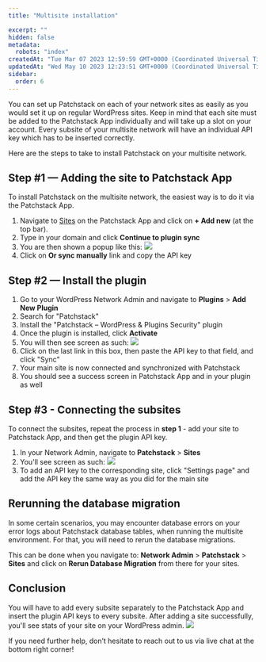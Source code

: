 ```yaml
---
title: "Multisite installation"

excerpt: ""
hidden: false
metadata: 
  robots: "index"
createdAt: "Tue Mar 07 2023 12:59:59 GMT+0000 (Coordinated Universal Time)"
updatedAt: "Wed May 10 2023 12:23:51 GMT+0000 (Coordinated Universal Time)"
sidebar:
  order: 6
---
```


You can set up Patchstack on each of your network sites as easily as you would set it up on regular WordPress sites.
Keep in mind that each site must be added to the Patchstack App individually and will take up a slot on your account. Every subsite of your multisite network will have an individual API key which has to be inserted correctly.

Here are the steps to take to install Patchstack on your multisite network.

## Step #1 — Adding the site to Patchstack App

To install Patchstack on the multisite network, the easiest way is to do it via the Patchstack App.
1. Navigate to <a href="https://app.patchstack.com/sites" target="_blank">Sites</a> on the Patchstack App and click on **+ Add new** (at the top bar).
2. Type in your domain and click **Continue to plugin sync**
3. You are then shown a popup like this: ![](@images/patchstack-checking-sync-status.png)
4. Click on **Or sync manually** link and copy the API key


## Step #2 — Install the plugin
1. Go to your WordPress Network Admin and navigate to **Plugins** > **Add New Plugin**
2. Search for "Patchstack"
3. Install the "Patchstack – WordPress & Plugins Security" plugin
4. Once the plugin is installed, click **Activate**
5. You will then see screen as such:
![](@images/patchstack-multisite-installation-screen.png)
6. Click on the last link in this box, then paste the API key to that field, and click "Sync"
7. Your main site is now connected and synchronized with Patchstack
8. You should see a success screen in Patchstack App and in your plugin as well


## Step #3 - Connecting the subsites

To connect the subsites, repeat the process in **step 1** - add your site to Patchstack App, and then get the plugin API key.
1. In your Network Admin, navigate to **Patchstack** > **Sites**
2. You'll see screen as such: ![](@images/patchstack-multisite-plugin-settings.png)
3. To add an API key to the corresponding site, click "Settings page" and add the API key the same way as you did for the main site


## Rerunning the database migration
In some certain scenarios, you may encounter database errors on your error logs about Patchstack database tables, when running the multisite environment. For that, you will need to rerun the database migrations. 

This can be done when you navigate to: **Network Admin** > **Patchstack** > **Sites** and click on **Rerun Database Migration** from there for your sites.


## Conclusion

You will have to add every subsite separately to the Patchstack App and insert the plugin API keys to every subsite.
After adding a site successfully, you'll see stats of your site on your WordPress admin.
![](@images/patchstack-plugin-connected.png)

If you need further help, don’t hesitate to reach out to us via live chat at the bottom right corner!